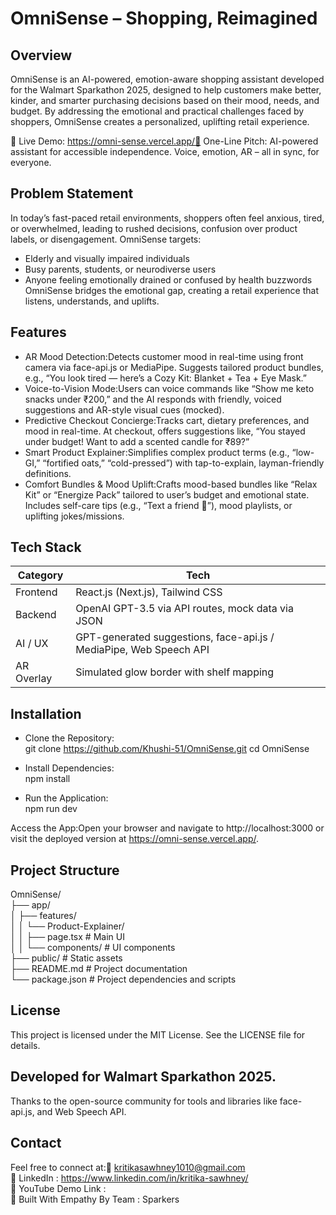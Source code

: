 # OmniSense – Shopping, Reimagined
## Overview <br>
OmniSense is an AI-powered, emotion-aware shopping assistant developed for the Walmart Sparkathon 2025, designed to help customers make better, kinder, and smarter purchasing decisions based on their mood, needs, and budget. By addressing the emotional and practical challenges faced by shoppers, OmniSense creates a personalized, uplifting retail experience.

🔗 Live Demo: https://omni-sense.vercel.app/🚀 
One-Line Pitch: AI-powered assistant for accessible independence. Voice, emotion, AR – all in sync, for everyone.

## Problem Statement
In today’s fast-paced retail environments, shoppers often feel anxious, tired, or overwhelmed, leading to rushed decisions, confusion over product labels, or disengagement. OmniSense targets:  
- Elderly and visually impaired individuals  
- Busy parents, students, or neurodiverse users  
- Anyone feeling emotionally drained or confused by health buzzwords
OmniSense bridges the emotional gap, creating a retail experience that listens, understands, and uplifts.

## Features
- AR Mood Detection:Detects customer mood in real-time using front camera via face-api.js or MediaPipe. Suggests tailored product bundles, e.g., “You look tired — here’s a Cozy Kit: Blanket + Tea + Eye Mask.”
- Voice-to-Vision Mode:Users can voice commands like “Show me keto snacks under ₹200,” and the AI responds with friendly, voiced suggestions and AR-style visual cues (mocked).
- Predictive Checkout Concierge:Tracks cart, dietary preferences, and mood in real-time. At checkout, offers suggestions like, “You stayed under budget! Want to add a scented candle for ₹89?”
- Smart Product Explainer:Simplifies complex product terms (e.g., “low-GI,” “fortified oats,” “cold-pressed”) with tap-to-explain, layman-friendly definitions.
- Comfort Bundles & Mood Uplift:Crafts mood-based bundles like “Relax Kit” or “Energize Pack” tailored to user’s budget and emotional state. Includes self-care tips (e.g., “Text a friend 💌”), mood playlists, or uplifting jokes/missions.

## Tech Stack
| Category       | Tech                                                                 |
|----------------|----------------------------------------------------------------------|
| Frontend       | React.js (Next.js), Tailwind CSS                                     |
| Backend        | OpenAI GPT-3.5 via API routes, mock data via JSON                    |
| AI / UX        | GPT-generated suggestions, face-api.js / MediaPipe, Web Speech API   |
| AR Overlay     | Simulated glow border with shelf mapping                             |

## Installation

- Clone the Repository:  
git clone https://github.com/Khushi-51/OmniSense.git
cd OmniSense

- Install Dependencies:  
npm install

- Run the Application:  
npm run dev

Access the App:Open your browser and navigate to http://localhost:3000 or visit the deployed version at https://omni-sense.vercel.app/.

## Project Structure
OmniSense/ <br>
├── app/   <br>
│   ├── features/  <br>
│   │   └── Product-Explainer/  <br>
│   │       ├── page.tsx         # Main UI  <br>
│   │       └── components/      # UI components  <br>
├── public/                      # Static assets  <br>
├── README.md                    # Project documentation  <br>
└── package.json                 # Project dependencies and scripts  <br>


## License
This project is licensed under the MIT License. See the LICENSE file for details.

## Developed for Walmart Sparkathon 2025.  
Thanks to the open-source community for tools and libraries like face-api.js, and Web Speech API.  

## Contact <br>
Feel free to connect at:📧 kritikasawhney1010@gmail.com <br>
🔗 LinkedIn : https://www.linkedin.com/in/kritika-sawhney/ <br>
🎥 YouTube Demo Link :   <br>
💙 Built With Empathy By Team : Sparkers

